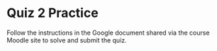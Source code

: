 # Quiz 2 Practice
Follow the instructions in the Google document shared via the course Moodle site to solve and submit the quiz.

